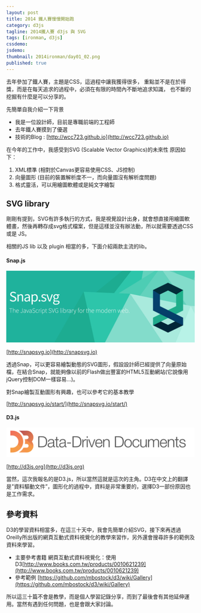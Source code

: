 ```yaml
---
layout: post
title: 2014 鐵人賽慢慢開始跑
category: d3js
tagline: 2014鐵人賽 d3js 與 SVG
tags: [ironman, d3js]
cssdemo: 
jsdemo: 
thumbnail: 2014ironman/day01_02.png
published: true
---
```


去年參加了鐵人賽，主題是CSS，這過程中讓我獲得很多，
重點並不是在於得獎，而是在每天追求的過程中，必須在有限的時間內不斷地追求知識，
也不斷的挖掘有什麼是可以分享的。



<!-- more -->

先簡單自我介紹一下背景

- 我是一位設計師，目前是專職前端的工程師
- 去年鐵人賽摸到了優選
- 技術的Blog : [http://wcc723.github.io](http://wcc723.github.io)

在今年的工作中，我感受到SVG (Scalable Vector Graphics)的未來性
原因如下：

1. XML標準 (相對於Canvas更容易使用CSS、JS控制)
2. 向量圖形 (目前的裝置解析度不一，而向量圖沒有解析度問題)
3. 格式靈活，可以用繪圖軟體或是純文字繪製


## SVG library

剛剛有提到，SVG有許多執行的方式，我是視覺設計出身，就會想直接用繪圖軟體畫，然後再轉存成svg格式檔案，但是這樣並沒有辦法動，所以就需要透過CSS 或是 JS。

相關的JS lib 以及 plugin 相當的多，下面介紹兩款主流的lib。

#### Snap.js 

![](/images/2014ironman/day01_01.png)

[http://snapsvg.io](http://snapsvg.io)

透過Snap，可以更容易繪製動態的SVG圖形，假設設計師已經提供了向量原始檔，在結合Snap，就能夠像以前的Flash做出豐富的HTML5互動網站(它說像用jQuery控制DOM一樣容易...)。

對Snap繪製互動圖形有興趣，也可以參考它的基本教學

[http://snapsvg.io/start/](http://snapsvg.io/start/)

#### D3.js

![](/images/2014ironman/day01_02.png)

[http://d3js.org](http://d3js.org)

當然，這次我報名的是D3.js，所以當然這就是這次的主角。D3在中文上的翻譯是”資料驅動文件”，圖形化的過程中，資料是非常重要的，選擇D3一部份原因也是工作需求。

## 參考資料

D3的學習資料相當多，在這三十天中，我會先簡單介紹SVG，接下來再透過Oreilly所出版的網頁互動式資料視覺化的教學來習作，另外還會搜尋許多的範例及資料來學習。

- 主要參考書籍 網頁互動式資料視覺化：使用D3[http://www.books.com.tw/products/0010621239](http://www.books.com.tw/products/0010621239)
- 參考範例 [https://github.com/mbostock/d3/wiki/Gallery](https://github.com/mbostock/d3/wiki/Gallery)

所以這三十篇不會是教學，而是個人學習記錄分享，而到了最後會有其他延伸運用。當然有遇到任何問題，也是會跟大家討論。

